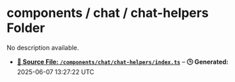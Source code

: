 # components / chat / chat-helpers Folder

No description available.

- **[**📄 Source File:** `/components/chat/chat-helpers/index.ts`](index.ts.md)** – **🕒 Generated:** 2025-06-07 13:27:22 UTC